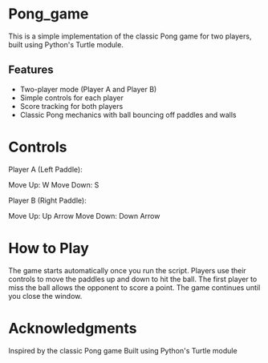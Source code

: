 # Pong_game

This is a simple implementation of the classic Pong game for two players, built using Python's Turtle module.

## Features
- Two-player mode (Player A and Player B)
- Simple controls for each player
- Score tracking for both players
- Classic Pong mechanics with ball bouncing off paddles and walls

# Controls
Player A (Left Paddle):

Move Up: W
Move Down: S

Player B (Right Paddle):

Move Up: Up Arrow
Move Down: Down Arrow

# How to Play
The game starts automatically once you run the script.
Players use their controls to move the paddles up and down to hit the ball.
The first player to miss the ball allows the opponent to score a point.
The game continues until you close the window.

# Acknowledgments
Inspired by the classic Pong game
Built using Python's Turtle module
